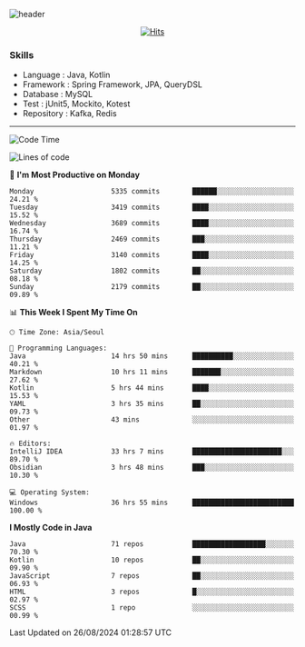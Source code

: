<!-- Github Profile Readme로 프로필 꾸미기 : https://zzsza.github.io/development/2020/07/10/make-github-profile-readme/ -->

<!-- github theme -->
  <!-- 
    ![header](https://capsule-render.vercel.app/api?type=slice&color=e0f0e3&height=150&section=header&text=beasy&fontSize=45)
  -->
  ![header](https://capsule-render.vercel.app/api?type=soft&color=e0f0e3&height=150&section=header&text=Choi-YongSeok&fontSize=55&animation=twinkling)


<!-- hits count : https://hits.seeyoufarm.com/ -->
<div align=center>
    
  [![Hits](https://hits.seeyoufarm.com/api/count/incr/badge.svg?url=https%3A%2F%2Fgithub.com%2Fchoi-ys&count_bg=%2379C83D&title_bg=%23555555&icon=&icon_color=%23E7E7E7&title=hits&edge_flat=false)](https://hits.seeyoufarm.com)

</div>


<!-- Committed Top Lang -->
<div align=center>
</div>


### Skills
 - Language : Java, Kotlin
 - Framework : Spring Framework, JPA, QueryDSL
 - Database : MySQL
 - Test : jUnit5, Mockito, Kotest
 - Repository : Kafka, Redis

---

<!--START_SECTION:waka-->
![Code Time](http://img.shields.io/badge/Code%20Time-4%2C400%20hrs%2058%20mins-blue)

![Lines of code](https://img.shields.io/badge/From%20Hello%20World%20I%27ve%20Written-15.0%20million%20lines%20of%20code-blue)

📅 **I'm Most Productive on Monday** 

```text
Monday                   5335 commits        ██████░░░░░░░░░░░░░░░░░░░   24.21 % 
Tuesday                  3419 commits        ████░░░░░░░░░░░░░░░░░░░░░   15.52 % 
Wednesday                3689 commits        ████░░░░░░░░░░░░░░░░░░░░░   16.74 % 
Thursday                 2469 commits        ███░░░░░░░░░░░░░░░░░░░░░░   11.21 % 
Friday                   3140 commits        ████░░░░░░░░░░░░░░░░░░░░░   14.25 % 
Saturday                 1802 commits        ██░░░░░░░░░░░░░░░░░░░░░░░   08.18 % 
Sunday                   2179 commits        ██░░░░░░░░░░░░░░░░░░░░░░░   09.89 % 
```


📊 **This Week I Spent My Time On** 

```text
🕑︎ Time Zone: Asia/Seoul

💬 Programming Languages: 
Java                     14 hrs 50 mins      ██████████░░░░░░░░░░░░░░░   40.21 % 
Markdown                 10 hrs 11 mins      ███████░░░░░░░░░░░░░░░░░░   27.62 % 
Kotlin                   5 hrs 44 mins       ████░░░░░░░░░░░░░░░░░░░░░   15.53 % 
YAML                     3 hrs 35 mins       ██░░░░░░░░░░░░░░░░░░░░░░░   09.73 % 
Other                    43 mins             ░░░░░░░░░░░░░░░░░░░░░░░░░   01.97 % 

🔥 Editors: 
IntelliJ IDEA            33 hrs 7 mins       ██████████████████████░░░   89.70 % 
Obsidian                 3 hrs 48 mins       ███░░░░░░░░░░░░░░░░░░░░░░   10.30 % 

💻 Operating System: 
Windows                  36 hrs 55 mins      █████████████████████████   100.00 % 
```

**I Mostly Code in Java** 

```text
Java                     71 repos            ██████████████████░░░░░░░   70.30 % 
Kotlin                   10 repos            ██░░░░░░░░░░░░░░░░░░░░░░░   09.90 % 
JavaScript               7 repos             ██░░░░░░░░░░░░░░░░░░░░░░░   06.93 % 
HTML                     3 repos             █░░░░░░░░░░░░░░░░░░░░░░░░   02.97 % 
SCSS                     1 repo              ░░░░░░░░░░░░░░░░░░░░░░░░░   00.99 % 
```




 Last Updated on 26/08/2024 01:28:57 UTC
<!--END_SECTION:waka-->

<!-- 
![footer](https://capsule-render.vercel.app/api?section=footer&type=slice&color=e0f0e3)
-->

